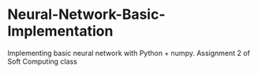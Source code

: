 # Neural-Network-Basic-Implementation
Implementing basic neural network with Python + numpy. Assignment 2 of Soft Computing class
